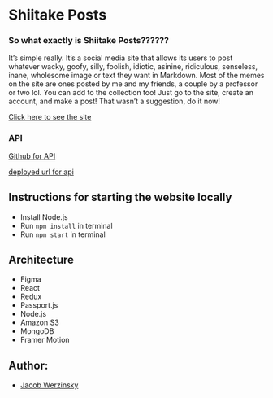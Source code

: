 # Shiitake Posts

### So what exactly is Shiitake Posts??????
It’s simple really. It’s a social media site that allows its users to post whatever wacky, goofy, silly, foolish, idiotic, asinine, ridiculous, senseless, inane, wholesome image or text they want in Markdown. Most of the memes on the site are ones posted by me and my friends, a couple by a professor or two lol. You can add to the collection too! Just go to the site, create an account, and make a post! That wasn’t a suggestion, do it now!

[Click here to see the site](https://unruffled-nightingale-6ea4fb.netlify.app/)

### API

[Github for API](https://github.com/dartmouth-cs52-21S/platform-api-jts307)

[deployed url for api](https://shiitakeposts.herokuapp.com/)

## Instructions for starting the website locally

- Install Node.js
- Run `npm install` in terminal
- Run `npm start` in terminal

## Architecture

- Figma 
- React 
- Redux
- Passport.js
- Node.js
- Amazon S3
- MongoDB
- Framer Motion 

## Author: 
- [Jacob Werzinsky](https://github.com/jts307)
